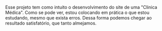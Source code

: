 Esse projeto tem como intuito o desenvolvimento do site de uma "Clinica Médica". 
Como se pode ver, estou colocando em prática o que estou estudando, mesmo que exista erros.
Dessa forma podemos chegar ao resultado satisfatório, que tanto almejamos.
